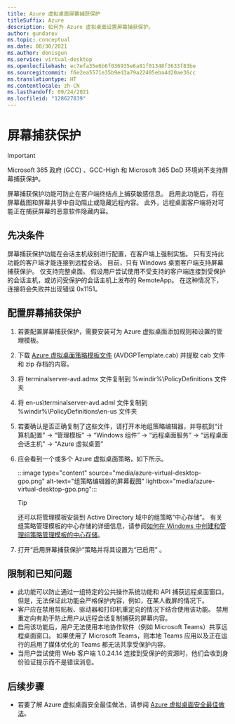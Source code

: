 ```yaml
---
title: Azure 虚拟桌面屏幕捕获保护
titleSuffix: Azure
description: 如何为 Azure 虚拟桌面设置屏幕捕获保护。
author: gundarev
ms.topic: conceptual
ms.date: 08/30/2021
ms.author: denisgun
ms.service: virtual-desktop
ms.openlocfilehash: ec7efa35e6b6f036935e6a81f01348f3633f83be
ms.sourcegitcommit: f6e2ea5571e35b9ed3a79a22485eba4d20ae36cc
ms.translationtype: HT
ms.contentlocale: zh-CN
ms.lasthandoff: 09/24/2021
ms.locfileid: "128627839"
---
```

# <a name="screen-capture-protection"></a>屏幕捕获保护

>[!IMPORTANT]
>Microsoft 365 政府 (GCC) 、GCC-High 和 Microsoft 365 DoD 环境尚不支持屏幕捕获保护。

屏幕捕获保护功能可防止在客户端终结点上捕获敏感信息。 启用此功能后，将在屏幕截图和屏幕共享中自动阻止或隐藏远程内容。 此外，远程桌面客户端将对可能正在捕获屏幕的恶意软件隐藏内容。

## <a name="prerequisites"></a>先决条件

屏幕捕获保护功能在会话主机级别进行配置，在客户端上强制实施。 只有支持此功能的客户端才能连接到远程会话。 目前，只有 Windows 桌面客户端支持屏幕捕获保护。 仅支持完整桌面。 假设用户尝试使用不受支持的客户端连接到受保护的会话主机，或访问受保护的会话主机上发布的 RemoteApp。 在这种情况下，连接将会失败并出现错误 0x1151。 

## <a name="configure-screen-capture-protection"></a>配置屏幕捕获保护

1. 若要配置屏幕捕获保护，需要安装可为 Azure 虚拟桌面添加规则和设置的管理模板。 
2. 下载 [Azure 虚拟桌面策略模板文件](https://aka.ms/avdgpo) (AVDGPTemplate.cab) 并提取 cab 文件和 zip 存档的内容。
3. 将 terminalserver-avd.admx 文件复制到 %windir%\PolicyDefinitions 文件夹 
4. 将 en-us\terminalserver-avd.adml 文件复制到 %windir%\PolicyDefinitions\en-us 文件夹 
5. 若要确认是否正确复制了这些文件，请打开本地组策略编辑器，并导航到“计算机配置” -> “管理模板” -> “Windows 组件” -> “远程桌面服务” -> “远程桌面会话主机” -> “Azure 虚拟桌面”     
6. 应会看到一个或多个 Azure 虚拟桌面策略，如下所示。

   :::image type="content" source="media/azure-virtual-desktop-gpo.png" alt-text="组策略编辑器的屏幕截图" lightbox="media/azure-virtual-desktop-gpo.png":::

   > [!TIP]
   > 还可以将管理模板安装到 Active Directory 域中的组策略“中心存储”。
   > 有关组策略管理模板的中心存储的详细信息，请参阅[如何在 Windows 中创建和管理组策略管理模板的中心存储](/troubleshoot/windows-client/group-policy/create-and-manage-central-store)。

7. 打开“启用屏幕捕获保护”策略并将其设置为“已启用” 。

## <a name="limitations-and-known-issues"></a>限制和已知问题

- 此功能可以防止通过一组特定的公共操作系统功能和 API 捕获远程桌面窗口。 但是，无法保证此功能会严格保护内容，例如，在某人截屏的情况下。
- 客户应在禁用剪贴板、驱动器和打印机重定向的情况下结合使用该功能。 禁用重定向有助于防止用户从远程会话复制捕获的屏幕内容。
- 启用该功能后，用户无法使用本地协作软件（例如 Microsoft Teams）共享远程桌面窗口。 如果使用了 Microsoft Teams，则本地 Teams 应用以及正在运行的启用了媒体优化的 Teams 都无法共享受保护内容。
- 当用户尝试使用 Web 客户端 1.0.24.14 连接到受保护的资源时，他们会收到身份验证提示而不是错误消息。

## <a name="next-steps"></a>后续步骤

* 若要了解 Azure 虚拟桌面安全最佳做法，请参阅 [Azure 虚拟桌面安全最佳做法](security-guide.md)。
